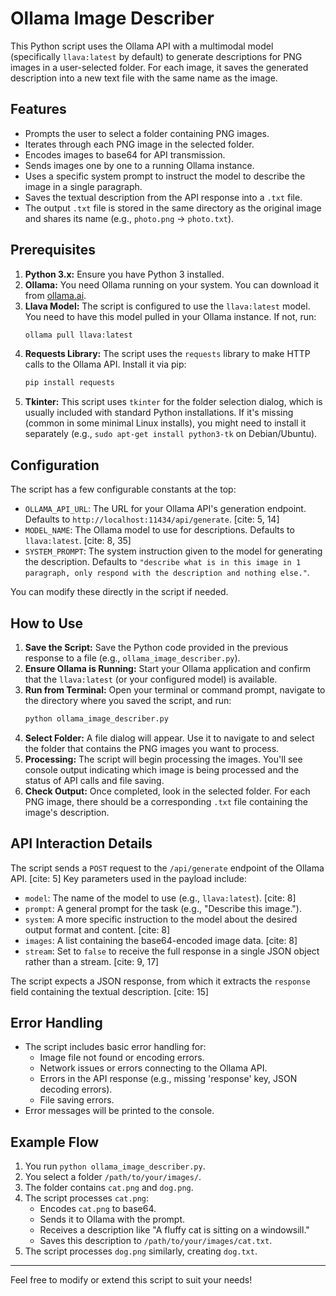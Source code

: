 # Ollama Image Describer

This Python script uses the Ollama API with a multimodal model (specifically `llava:latest` by default) to generate descriptions for PNG images in a user-selected folder. For each image, it saves the generated description into a new text file with the same name as the image.

## Features

* Prompts the user to select a folder containing PNG images.
* Iterates through each PNG image in the selected folder.
* Encodes images to base64 for API transmission.
* Sends images one by one to a running Ollama instance.
* Uses a specific system prompt to instruct the model to describe the image in a single paragraph.
* Saves the textual description from the API response into a `.txt` file.
* The output `.txt` file is stored in the same directory as the original image and shares its name (e.g., `photo.png` -> `photo.txt`).

## Prerequisites

1.  **Python 3.x:** Ensure you have Python 3 installed.
2.  **Ollama:** You need Ollama running on your system. You can download it from [ollama.ai](https://ollama.com/).
3.  **Llava Model:** The script is configured to use the `llava:latest` model. You need to have this model pulled in your Ollama instance. If not, run:
    ```bash
    ollama pull llava:latest
    ```
4.  **Requests Library:** The script uses the `requests` library to make HTTP calls to the Ollama API. Install it via pip:
    ```bash
    pip install requests
    ```
5.  **Tkinter:** This script uses `tkinter` for the folder selection dialog, which is usually included with standard Python installations. If it's missing (common in some minimal Linux installs), you might need to install it separately (e.g., `sudo apt-get install python3-tk` on Debian/Ubuntu).

## Configuration

The script has a few configurable constants at the top:

* `OLLAMA_API_URL`: The URL for your Ollama API's generation endpoint. Defaults to `http://localhost:11434/api/generate`. [cite: 5, 14]
* `MODEL_NAME`: The Ollama model to use for descriptions. Defaults to `llava:latest`. [cite: 8, 35]
* `SYSTEM_PROMPT`: The system instruction given to the model for generating the description. Defaults to `"describe what is in this image in 1 paragraph, only respond with the description and nothing else."`.

You can modify these directly in the script if needed.

## How to Use

1.  **Save the Script:** Save the Python code provided in the previous response to a file (e.g., `ollama_image_describer.py`).
2.  **Ensure Ollama is Running:** Start your Ollama application and confirm that the `llava:latest` (or your configured model) is available.
3.  **Run from Terminal:** Open your terminal or command prompt, navigate to the directory where you saved the script, and run:
    ```bash
    python ollama_image_describer.py
    ```
4.  **Select Folder:** A file dialog will appear. Use it to navigate to and select the folder that contains the PNG images you want to process.
5.  **Processing:** The script will begin processing the images. You'll see console output indicating which image is being processed and the status of API calls and file saving.
6.  **Check Output:** Once completed, look in the selected folder. For each PNG image, there should be a corresponding `.txt` file containing the image's description.

## API Interaction Details

The script sends a `POST` request to the `/api/generate` endpoint of the Ollama API. [cite: 5] Key parameters used in the payload include:
* `model`: The name of the model to use (e.g., `llava:latest`). [cite: 8]
* `prompt`: A general prompt for the task (e.g., "Describe this image.").
* `system`: A more specific instruction to the model about the desired output format and content. [cite: 8]
* `images`: A list containing the base64-encoded image data. [cite: 8]
* `stream`: Set to `false` to receive the full response in a single JSON object rather than a stream. [cite: 9, 17]

The script expects a JSON response, from which it extracts the `response` field containing the textual description. [cite: 15]

## Error Handling

* The script includes basic error handling for:
    * Image file not found or encoding errors.
    * Network issues or errors connecting to the Ollama API.
    * Errors in the API response (e.g., missing 'response' key, JSON decoding errors).
    * File saving errors.
* Error messages will be printed to the console.

## Example Flow

1.  You run `python ollama_image_describer.py`.
2.  You select a folder `/path/to/your/images/`.
3.  The folder contains `cat.png` and `dog.png`.
4.  The script processes `cat.png`:
    * Encodes `cat.png` to base64.
    * Sends it to Ollama with the prompt.
    * Receives a description like "A fluffy cat is sitting on a windowsill."
    * Saves this description to `/path/to/your/images/cat.txt`.
5.  The script processes `dog.png` similarly, creating `dog.txt`.

---

Feel free to modify or extend this script to suit your needs!
